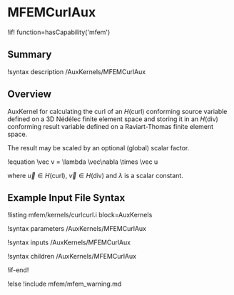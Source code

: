 # MFEMCurlAux

!if! function=hasCapability('mfem')

## Summary

!syntax description /AuxKernels/MFEMCurlAux

## Overview

AuxKernel for calculating the curl of an $H(\mathrm{curl})$ conforming source variable defined on a 3D Nédélec finite element
space and storing it in an $H(\mathrm{div})$ conforming result variable defined on a Raviart-Thomas finite element space.

The result may be scaled by an optional (global) scalar factor.

!equation
\vec v =  \lambda \vec\nabla \times \vec u

where $\vec u \in H(\mathrm{curl})$, $\vec v \in H(\mathrm{div})$ and $\lambda$ is a scalar constant.

## Example Input File Syntax

!listing mfem/kernels/curlcurl.i block=AuxKernels

!syntax parameters /AuxKernels/MFEMCurlAux

!syntax inputs /AuxKernels/MFEMCurlAux

!syntax children /AuxKernels/MFEMCurlAux

!if-end!

!else
!include mfem/mfem_warning.md
